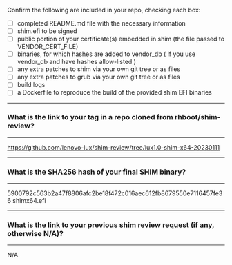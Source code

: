 Confirm the following are included in your repo, checking each box:

 - [ ] completed README.md file with the necessary information
 - [ ] shim.efi to be signed
 - [ ] public portion of your certificate(s) embedded in shim (the file passed to VENDOR_CERT_FILE)
 - [ ] binaries, for which hashes are added to vendor_db ( if you use vendor_db and have hashes allow-listed )
 - [ ] any extra patches to shim via your own git tree or as files
 - [ ] any extra patches to grub via your own git tree or as files
 - [ ] build logs
 - [ ] a Dockerfile to reproduce the build of the provided shim EFI binaries

*******************************************************************************
### What is the link to your tag in a repo cloned from rhboot/shim-review?
*******************************************************************************
https://github.com/lenovo-lux/shim-review/tree/lux1.0-shim-x64-20230111
*******************************************************************************
### What is the SHA256 hash of your final SHIM binary?
*******************************************************************************

5900792c563b2a47f8806afc2be18f472c016aec612fb8679550e7116457fe36  shimx64.efi

*******************************************************************************
### What is the link to your previous shim review request (if any, otherwise N/A)?
*******************************************************************************
N/A.
